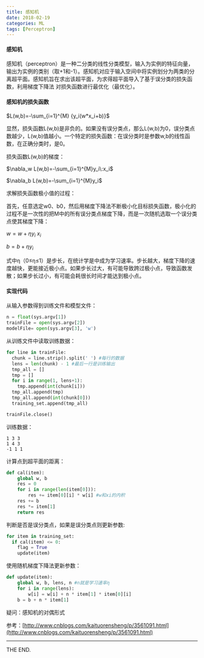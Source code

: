 ```yaml
---
title: 感知机
date: 2018-02-19
categories: ML
tags: [Perceptron]
---
```


#### 感知机

感知机（perceptron）是一种二分类的线性分类模型，输入为实例的特征向量，输出为实例的类别（取+1和-1）。感知机对应于输入空间中将实例划分为两类的分离超平面。感知机旨在求出该超平面，为求得超平面导入了基于误分类的损失函数，利用梯度下降法 对损失函数进行最优化（最优化）。

<!--more-->

#### 感知机的损失函数

$L(w,b)=-\sum_{i=1}^{M} {y_i(w*x_i+b)}$

显然，损失函数L(w,b)是非负的。如果没有误分类点，那么L(w,b)为0，误分类点数越少，L(w,b)值越小。一个特定的损失函数：在误分类时是参数w,b的线性函数，在正确分类时，是0。

损失函数L(w,b)的梯度：

$\nabla_w L(w,b)=-\sum_{i=1}^{M}y_i\:x_i$

$\nabla_b L(w,b)=-\sum_{i=1}^{M}y_i$

求解损失函数极小值的过程：

首先，任意选定w0、b0，然后用梯度下降法不断极小化目标损失函数，极小化的过程不是一次性的把M中的所有误分类点梯度下降，而是一次随机选取一个误分类点使其梯度下降：

$w=w+\eta y_i\:x_i$

$b=b+\eta y_i$

式中η（0≤η≤1）是步长，在统计学是中成为学习速率。步长越大，梯度下降的速度越快，更能接近极小点。如果步长过大，有可能导致跨过极小点，导致函数发散；如果步长过小，有可能会耗很长时间才能达到极小点。

#### 实现代码

从输入参数得到训练文件和模型文件：

```python
n = float(sys.argv[1])
trainFile = open(sys.argv[2])
modelFile= open(sys.argv[3], 'w')
```

从训练文件中读取训练数据：

```python
for line in trainFile:
  chunk = line.strip().split(' ') #每行的数据
  lens = len(chunk) - 1 #最后一行是训练输出
  tmp_all = []
  tmp = []
  for i in range(1, lens+1):
    tmp.append(int(chunk[i]))
  tmp_all.append(tmp)
  tmp_all.append(int(chunk[0]))
  training_set.append(tmp_all)

trainFile.close()
```

训练数据：
```
1 3 3
1 4 3
-1 1 1
```

计算点到超平面的距离：
```python
def cal(item):
    global w, b
    res = 0
    for i in range(len(item[0])):
        res += item[0][i] * w[i] #w和xi的内积
    res += b
    res *= item[1]
    return res
```

判断是否是误分类点，如果是误分类点则更新参数:
```python
for item in training_set:
  if cal(item) <= 0:
    flag = True
    update(item)
```

使用随机梯度下降法更新参数：
```python
def update(item):
	global w, b, lens, n #n就是学习速率η
	for i in range(lens):
		w[i] = w[i] + n * item[1] * item[0][i]
	b = b + n * item[1]
```

疑问：感知机的对偶形式

参考：[http://www.cnblogs.com/kaituorensheng/p/3561091.html](http://www.cnblogs.com/kaituorensheng/p/3561091.html)
- - -
THE END.
